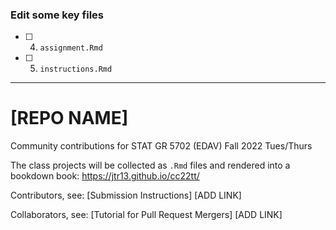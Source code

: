 ### Edit some key files


- [ ] 4. `assignment.Rmd`

- [ ] 5. `instructions.Rmd`

---

# [REPO NAME]

Community contributions for STAT GR 5702 (EDAV) Fall 2022 Tues/Thurs

The class projects will be collected as `.Rmd` files and rendered into a bookdown book: https://jtr13.github.io/cc22tt/

Contributors, see: [Submission Instructions] [ADD LINK]

Collaborators, see: [Tutorial for Pull Request Mergers] [ADD LINK]
